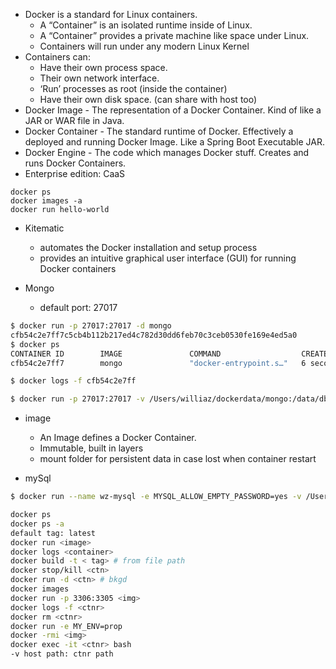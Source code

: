 
- Docker is a standard for Linux containers.
  - A “Container” is an isolated runtime inside of Linux.
  - A “Container” provides a private machine like space under Linux. 
  - Containers will run under any modern Linux Kernel
- Containers can:
  - Have their own process space.
  - Their own network interface.
  - ‘Run’ processes as root (inside the container)
  - Have their own disk space. (can share with host too)
- Docker Image - The representation of a Docker Container. Kind of like a JAR or WAR file in Java.
- Docker Container - The standard runtime of Docker. Effectively a deployed and running Docker Image. 
Like a Spring Boot Executable JAR.
- Docker Engine - The code which manages Docker stuff. Creates and runs Docker Containers.
- Enterprise edition: CaaS

```ash
docker ps
docker images -a
docker run hello-world
```
- Kitematic
  - automates the Docker installation and setup process
  - provides an intuitive graphical user interface (GUI) for running Docker containers

- Mongo
  - default port: 27017
```bash
$ docker run -p 27017:27017 -d mongo
cfb54c2e7ff7c5cb4b112b217ed4c782d30dd6feb70c3ceb0530fe169e4ed5a0
$ docker ps
CONTAINER ID        IMAGE               COMMAND                  CREATED             STATUS              PORTS                      NAMES
cfb54c2e7ff7        mongo               "docker-entrypoint.s…"   6 seconds ago       Up 5 seconds        0.0.0.0:27071->27017/tcp   admiring_meninsky

$ docker logs -f cfb54c2e7ff

$ docker run -p 27017:27017 -v /Users/williaz/dockerdata/mongo:/data/db -d mongo
```
- image
  - An Image defines a Docker Container.
  - Immutable, built in layers
  - mount folder for persistent data in case lost when container restart

- mySql
```bash
$ docker run --name wz-mysql -e MYSQL_ALLOW_EMPTY_PASSWORD=yes -v /Users/williaz/dockerdata/mysql/:/var/lib/mysql -p 3306:3306 -d mysql
```


```bash
docker ps
docker ps -a
default tag: latest
docker run <image>
docker logs <container>
docker build -t < tag> # from file path
docker stop/kill <ctn>
docker run -d <ctn> # bkgd
docker images
docker run -p 3306:3305 <img>
docker logs -f <ctnr>
docker rm <ctnr>
docker run -e MY_ENV=prop 
docker -rmi <img>
docker exec -it <ctnr> bash
-v host path: ctnr path
```
